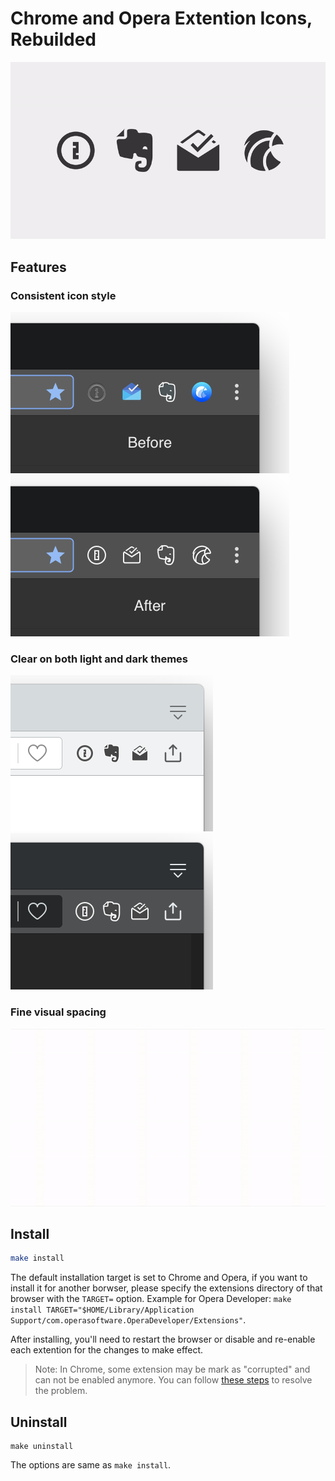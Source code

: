 # Chrome and Opera Extention Icons, Rebuilded

![](images/cover.gif)


## Features

### Consistent icon style

![](images/before.png)
![](images/after.png)

### Clear on both light and dark themes

![](images/demo-opera-light.png)
![](images/demo-opera-dark.png)

### Fine visual spacing

![](images/visually-not-aligned-explaination.gif)


## Install

```bash
make install
```

The default installation target is set to Chrome and Opera, if you want to install it for another borwser, please specify the extensions directory of that browser with the `TARGET=` option. Example for Opera Developer: `make install TARGET="$HOME/Library/Application Support/com.operasoftware.OperaDeveloper/Extensions"`.

After installing, you'll need to restart the browser or disable and re-enable each extention for the changes to make effect.

> Note: In Chrome, some extension may be mark as "corrupted" and can not be enabled anymore. You can follow [these steps](https://github.com/zetavg/chrome-extension-icons-patch/wiki/Fixing-Chrome’s-"This-extension-may-have-been-corrupted."-Error-After-Patching) to resolve the problem.


## Uninstall

```base
make uninstall
```

The options are same as `make install`.
